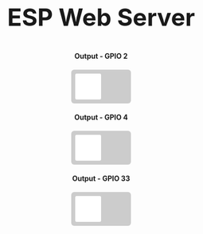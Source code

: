 <!DOCTYPE HTML>
<html>
<head>
  <title>ESP Web Server</title>
  <meta name="viewport" content="width=device-width, initial-scale=1">
  <link rel="icon" href="data:,">
  <style>
    html {font-family: Arial; display: inline-block; text-align: center;}
    h2 {font-size: 3.0rem;}
    p {font-size: 3.0rem;}
    body {max-width: 600px; margin:0px auto; padding-bottom: 25px;}
    .switch {position: relative; display: inline-block; width: 120px; height: 68px}
    .switch input {display: none}
    .slider {position: absolute; top: 0; left: 0; right: 0; bottom: 0; background-color: #ccc; border-radius: 6px}
    .slider:before {position: absolute; content: ""; height: 52px; width: 52px; left: 8px; bottom: 8px; background-color: #fff; -webkit-transition: .4s; transition: .4s; border-radius: 3px}
    input:checked+.slider {background-color: #b30000}
    input:checked+.slider:before {-webkit-transform: translateX(52px); -ms-transform: translateX(52px); transform: translateX(52px)}
  </style>
</head>
<body>
  <h2>ESP Web Server</h2>
  
  <h4>Output - GPIO 2</h4>
  <label class="switch">
    <input type="checkbox" id="gpio2" onchange="toggleGPIO(2)">
    <span class="slider"></span>
  </label>
  
  <h4>Output - GPIO 4</h4>
  <label class="switch">
    <input type="checkbox" id="gpio4" onchange="toggleGPIO(4)">
    <span class="slider"></span>
  </label>

  <h4>Output - GPIO 33</h4>
  <label class="switch">
    <input type="checkbox" id="gpio33" onchange="toggleGPIO(33)">
    <span class="slider"></span>
  </label>

  <script>
    function toggleGPIO(pin) {
      var element = document.getElementById("gpio" + pin);
      var state = element.checked ? 1 : 0;
      var xhr = new XMLHttpRequest();
      xhr.open("GET", `http://<ESP_IP>/update?output=${pin}&state=${state}`, true);
      xhr.send();
    }

    function updateSwitches() {
      var xhr = new XMLHttpRequest();
      xhr.onreadystatechange = function() {
        if (this.readyState == 4 && this.status == 200) {
          var states = JSON.parse(this.responseText);
          document.getElementById("gpio2").checked = states.gpio2 == 1;
          document.getElementById("gpio4").checked = states.gpio4 == 1;
          document.getElementById("gpio33").checked = states.gpio33 == 1;
        }
      };
      xhr.open("GET", `http://<ESP_IP>/status`, true);
      xhr.send();
    }

    // Atualiza os switches automaticamente a cada 2 segundos
    setInterval(updateSwitches, 2000);
  </script>
</body>
</html>

